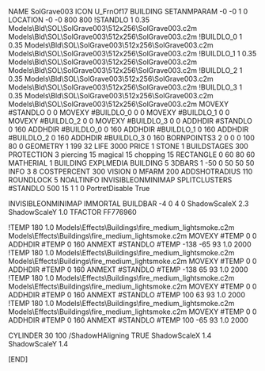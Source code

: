 NAME SolGrave003
ICON U_FrnOf17
BUILDING
SETANMPARAM -0 -0 1 0
LOCATION -0 -0 800 800
!STANDLO      1 0.35 Models\Bld\SOL\SolGrave003\512x256\SolGrave003.c2m Models\Bld\SOL\SolGrave003\512x256\SolGrave003.c2m
!BUILDLO_0    1 0.35 Models\Bld\SOL\SolGrave003\512x256\SolGrave003.c2m Models\Bld\SOL\SolGrave003\512x256\SolGrave003.c2m
!BUILDLO_1    1 0.35 Models\Bld\SOL\SolGrave003\512x256\SolGrave003.c2m Models\Bld\SOL\SolGrave003\512x256\SolGrave003.c2m
!BUILDLO_2    1 0.35 Models\Bld\SOL\SolGrave003\512x256\SolGrave003.c2m Models\Bld\SOL\SolGrave003\512x256\SolGrave003.c2m
!BUILDLO_3    1 0.35 Models\Bld\SOL\SolGrave003\512x256\SolGrave003.c2m Models\Bld\SOL\SolGrave003\512x256\SolGrave003.c2m
MOVEXY #STANDLO   0 0
MOVEXY #BUILDLO_0 0 0
MOVEXY #BUILDLO_1 0 0
MOVEXY #BUILDLO_2 0 0
MOVEXY #BUILDLO_3 0 0
ADDHDIR #STANDLO 0 160
ADDHDIR #BUILDLO_0 0 160
ADDHDIR #BUILDLO_1 0 160
ADDHDIR #BUILDLO_2 0 160
ADDHDIR #BUILDLO_3 0 160
BORNPOINTS3 2 0 0 0 100 80 0
GEOMETRY 1 199 32
LIFE     3000
PRICE 1 STONE 1
BUILDSTAGES 300
PROTECTION 3 piercing 15 magical 15 chopping 15
RECTANGLE    0 60 80 60
MATHERIAL 1 BUILDING
EXPLMEDIA BUILDING 5
3DBARS 1 -50 0 50 50 50
INFO 3 8
COSTPERCENT 300
VISION 0
MFARM 200
ADDSHOTRADIUS 110
ROUNDLOCK 5
NOALTINFO
INVISIBLEONMINIMAP
SPLITCLUSTERS #STANDLO 500 15 1 1 0
PortretDisable True

INVISIBLEONMINIMAP
IMMORTAL
BUILDBAR -4 0 4 0
ShadowScaleX 2.3
ShadowScaleY 1.0
TFACTOR FF776960

!TEMP 180 1.0 Models\Effects\Buildings\fire_medium_lightsmoke.c2m Models\Effects\Buildings\fire_medium_lightsmoke.c2m
MOVEXY  #TEMP 0 0
ADDHDIR #TEMP 0 160
ANMEXT #STANDLO #TEMP -138 -65 93 1.0 2000
!TEMP 180 1.0 Models\Effects\Buildings\fire_medium_lightsmoke.c2m Models\Effects\Buildings\fire_medium_lightsmoke.c2m
MOVEXY  #TEMP 0 0
ADDHDIR #TEMP 0 160
ANMEXT #STANDLO #TEMP -138 65 93 1.0 2000
!TEMP 180 1.0 Models\Effects\Buildings\fire_medium_lightsmoke.c2m Models\Effects\Buildings\fire_medium_lightsmoke.c2m
MOVEXY  #TEMP 0 0
ADDHDIR #TEMP 0 160
ANMEXT #STANDLO #TEMP 100 63 93 1.0 2000 
!TEMP 180 1.0 Models\Effects\Buildings\fire_medium_lightsmoke.c2m Models\Effects\Buildings\fire_medium_lightsmoke.c2m
MOVEXY  #TEMP 0 0
ADDHDIR #TEMP 0 160
ANMEXT #STANDLO #TEMP 100 -65 93 1.0 2000

CYLINDER 30 100
/ShadowHAligning TRUE
ShadowScaleX 1.4
ShadowScaleY 1.4

[END]
